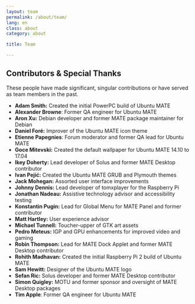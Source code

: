 ```yaml
---
layout: team
permalink: /about/team/
lang: en
class: about
category: about

title: Team

---
```


## Contributors & Special Thanks

These people have made significant, singular contributions or have served as
team members in the past.

* **Adam Smith:** Created the initial PowerPC build of Ubuntu MATE
* **Alexander Browne**: Former QA engineer for Ubuntu MATE
* **Aron Xu:** Debian developer and former MATE package maintainer for Debian
* **Daniel Foré:** Improver of the Ubuntu MATE icon theme
* **Etienne Papegnies**: Forum moderator and former QA lead for Ubuntu MATE
* **Goce Mitevski:** Created the default wallpaper for Ubuntu MATE 14.10 to 17.04
* **Ikey Doherty:** Lead developer of Solus and former MATE Desktop contributor
* **Ivan Pejić:** Created the Ubuntu MATE GRUB and Plymouth themes
* **Jack Mohegan:** Assorted user interface improvements
* **Johnny Dennis:** Lead developer of tomxplayer for the Raspberry Pi
* **Jonathan Nadeau:** Assistive technology advisor and accessibility testing
* **Konstantin Pugin:** Lead for Global Menu for MATE Panel and former contributor
* **Matt Hartley:** User experience advisor
* **Michael Tunnell:** Toucher-upper of GTK art assets
* **Pedro Meteus:** IGP and GPU enhancements for improved video and gaming
* **Robin Thompson:** Lead for MATE Dock Applet and former MATE Desktop contributor
* **Rohith Madhavan:** Created the initial Raspberry Pi 2 build of Ubuntu MATE
* **Sam Hewitt:** Designer of the Ubuntu MATE logo
* **Sefan Ric:** Solus developer and former MATE Desktop contributor
* **Simon Quigley:** MOTU and former sponsor and oversight of MATE Desktop packages
* **Tim Apple**: Former QA engineer for Ubuntu MATE
